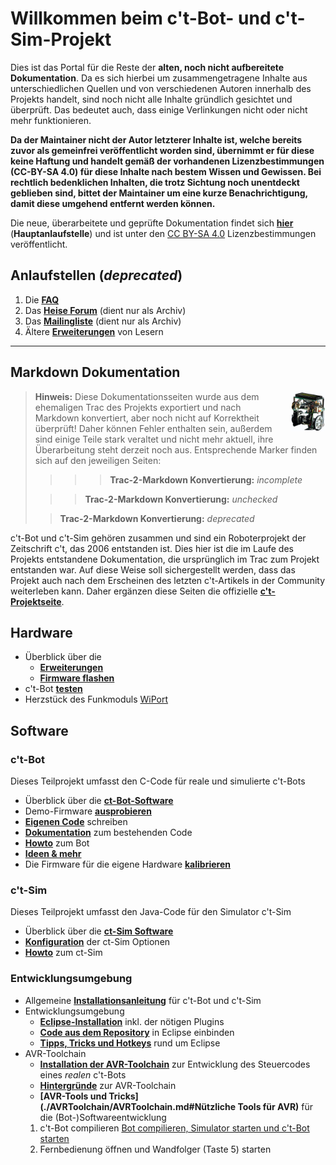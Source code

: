 # Willkommen beim c't-Bot- und c't-Sim-Projekt

Dies ist das Portal für die Reste der **alten, noch nicht aufbereitete Dokumentation**.
Da es sich hierbei um zusammengetragene Inhalte aus unterschiedlichen Quellen und von verschiedenen Autoren innerhalb des Projekts handelt, sind noch nicht alle Inhalte gründlich gesichtet und überprüft. Das bedeutet auch, dass einige Verlinkungen nicht oder nicht mehr funktionieren.

**Da der Maintainer nicht der Autor letzterer Inhalte ist, welche bereits zuvor als gemeinfrei veröffentlicht worden sind, übernimmt er für diese keine Haftung und handelt gemäß der vorhandenen Lizenzbestimmungen (CC-BY-SA 4.0) für diese Inhalte nach bestem Wissen und Gewissen. Bei rechtlich bedenklichen Inhalten, die trotz Sichtung noch unentdeckt geblieben sind, bittet der Maintainer um eine kurze Benachrichtigung, damit diese umgehend entfernt werden können.**

Die neue, überarbeitete und geprüfte Dokumentation findet sich **[hier](../doc/wiki_main.md)** (**Hauptanlaufstelle**) und ist unter den [CC BY-SA 4.0](https://creativecommons.org/licenses/by-sa/4.0/) Lizenzbestimmungen veröffentlicht.


## Anlaufstellen (*deprecated*)

1. Die **[FAQ](http://www.heise.de/ct/artikel/FAQ-fuer-c-t-Bot-und-c-t-SIM-291940.html)**
1. Das **[Heise Forum](https://www.heise.de/forum/c-t/Kommentare-zu-c-t-Artikeln/c-t-Bot-und-c-t-Sim/forum-23074/)** (dient nur als Archiv)
1. Das **[Mailingliste](https://www.heise.de/ct/newsletter/archiv/ct-bot-entwickler/)** (dient nur als Archiv)
1. Ältere **[Erweiterungen](./Patches/Patches.md)** von Lesern

---

## Markdown Dokumentation

<img src="bot.jpg" style="float: right; margin-left:2em; height: 64px;" />

> **Hinweis:** Diese Dokumentationsseiten wurde aus dem ehemaligen Trac des Projekts exportiert und nach Markdown konvertiert, aber noch nicht auf Korrektheit überprüft! Daher können Fehler enthalten sein, außerdem sind einige Teile stark veraltet und nicht mehr aktuell, ihre Überarbeitung steht derzeit noch aus. Entsprechende Marker finden sich auf den jeweiligen Seiten:
>>>> **Trac-2-Markdown Konvertierung:** *incomplete*
>
>>> **Trac-2-Markdown Konvertierung:** *unchecked*
>
>> **Trac-2-Markdown Konvertierung:** *deprecated*

c't-Bot und c't-Sim gehören zusammen und sind ein Roboterprojekt der Zeitschrift c't, das 2006 entstanden ist. Dies hier ist die im Laufe des Projekts entstandene Dokumentation, die ursprünglich im Trac zum Projekt entstanden war. Auf diese Weise soll sichergestellt werden, dass das Projekt auch nach dem Erscheinen des letzten c't-Artikels in der Community weiterleben kann. Daher ergänzen diese Seiten die offizielle **[c't-Projektseite](http://www.heise.de/ct/projekte/ct-bot)**.

## Hardware

* Überblick über die
  * **[Erweiterungen](./xx_HW/ct-Bot-Hardware.md#Erweiterungen)**
  * **[Firmware flashen](./Flash/Flash.md)**
* c't-Bot **[testen](./xx_HW/ct-Bot-Hardware.md#Test-eines-frisch-aufgebauten-ct-Bots)**
* Herzstück des Funkmoduls [WiPort](http://www.lantronix.com/pdf/WiPort_UG.pdf)

## Software

### c't-Bot

Dieses Teilprojekt umfasst den C-Code für reale und simulierte c't-Bots

* Überblick über die **[ct-Bot-Software](./ct-Bot-Software/ct-Bot-Software.md)**
* Demo-Firmware **[ausprobieren](./ct-Bot-Software/ct-Bot-Software.md#Und-los-geht-es)**
* **[Eigenen Code](./ct-Bot-Software/ct-Bot-Software.md#Eigene-Schritte)** schreiben
* **[Dokumentation](./ct-Bot-Software/ct-Bot-Software.md#Dokumentation)** zum bestehenden Code
* **[Howto](./ct-Bot-Software/ct-Bot-Software.md#Howto)** zum Bot
* **[Ideen & mehr](./ct-Bot-Software/ct-Bot-Software.md#Ideen-und-mehr)**
* Die Firmware für die eigene Hardware **[kalibrieren](./ct-Bot-Software/ct-Bot-Software.md#Kalibrierung)**

### c't-Sim

Dieses Teilprojekt umfasst den Java-Code für den Simulator c't-Sim

* Überblick über die **[ct-Sim Software](https://www.heise.de/ct/artikel/c-t-Bot-und-c-t-Sim-284119.html?seite=3)**
* **[Konfiguration](./ct-Sim/SimConfig.md)** der ct-Sim Optionen
* **[Howto](./ct-Sim/DokuSimulationsArchitektur)** zum ct-Sim

### Entwicklungsumgebung

* Allgemeine **[Installationsanleitung](./Installationsanleitung/InstallationsanleitungR23.md)** für c't-Bot und c't-Sim
* Entwicklungsumgebung
  * **[Eclipse-Installation](./Eclipse/EclipseInstallation.md)** inkl. der nötigen Plugins
  * **[Code aus dem Repository](./Eclipse/GITundEclipse.md)** in Eclipse einbinden
  * **[Tipps, Tricks und Hotkeys](./Eclipse/EclipseTipps.md)** rund um Eclipse
* AVR-Toolchain
  * **[Installation der AVR-Toolchain](./AVRToolchain/AVRToolchain.md)** zur Entwicklung des Steuercodes eines *realen* c't-Bots
  * **[Hintergründe](./AVRToolchain/AVRToolchainInterna.md)** zur AVR-Toolchain
  * **[AVR-Tools und Tricks](./AVRToolchain/AVRToolchain.md#Nützliche Tools für AVR)** für die (Bot-)Softwareentwicklung
  1. c't-Bot compilieren [Bot compilieren, Simulator starten und c't-Bot starten](../Installationsanleitung/InstallationsanleitungR23.md#ct-Sim-und-virtuelle-Bots-starten)
  1. Fernbedienung öffnen und Wandfolger (Taste 5) starten
